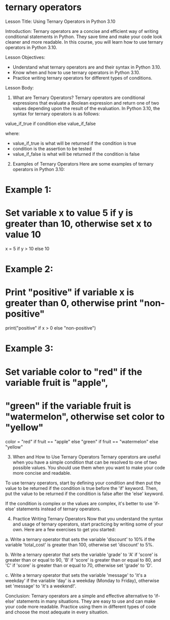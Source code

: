 
ternary operators
=================
Lesson Title: Using Ternary Operators in Python 3.10

Introduction:
Ternary operators are a concise and efficient way of writing conditional statements in Python. They save time and make your code look cleaner and more readable. In this course, you will learn how to use ternary operators in Python 3.10.

Lesson Objectives:
- Understand what ternary operators are and their syntax in Python 3.10.
- Know when and how to use ternary operators in Python 3.10.
- Practice writing ternary operators for different types of conditions.

Lesson Body:

1. What are Ternary Operators?
Ternary operators are conditional expressions that evaluate a Boolean expression and return one of two values depending upon the result of the evaluation. In Python 3.10, the syntax for ternary operators is as follows: 

value_if_true if condition else value_if_false 

where:
- value_if_true is what will be returned if the condition is true
- condition is the assertion to be tested
- value_if_false is what will be returned if the condition is false

2. Examples of Ternary Operators
Here are some examples of ternary operators in Python 3.10:

# Example 1: 
# Set variable x to value 5 if y is greater than 10, otherwise set x to value 10 

x =  5 if y > 10 else 10 

# Example 2: 
# Print "positive" if variable x is greater than 0, otherwise print "non-positive"

print("positive" if x > 0 else "non-positive")

# Example 3:
# Set variable color to "red" if the variable fruit is "apple", 
# "green" if the variable fruit is "watermelon", otherwise set color to "yellow"

color = "red" if fruit == "apple" else "green" if fruit == "watermelon" else "yellow"

3. When and How to Use Ternary Operators
Ternary operators are useful when you have a simple condition that can be resolved to one of two possible values. You should use them when you want to make your code more concise and readable.

To use ternary operators, start by defining your condition and then put the value to be returned if the condition is true before the 'if' keyword. Then, put the value to be returned if the condition is false after the 'else' keyword.

If the condition is complex or the values are complex, it's better to use 'if-else' statements instead of ternary operators.

4. Practice Writing Ternary Operators
Now that you understand the syntax and usage of ternary operators, start practicing by writing some of your own. Here are a few exercises to get you started:

a. Write a ternary operator that sets the variable 'discount' to 10% if the variable 'total_cost' is greater than 100, otherwise set 'discount' to 5%.

b. Write a ternary operator that sets the variable 'grade' to 'A' if 'score' is greater than or equal to 90, 
   'B' if 'score' is greater than or equal to 80, and 'C' if 'score' is greater than or equal to 70, otherwise set 'grade' to 'D'.

c. Write a ternary operator that sets the variable 'message' to 'it's a weekday' if the variable 'day' is a weekday (Monday to Friday), otherwise set 'message' to 'it's a weekend!'.

Conclusion:
Ternary operators are a simple and effective alternative to 'if-else' statements in many situations. They are easy to use and can make your code more readable. Practice using them in different types of code and choose the most adequate in every situation.